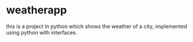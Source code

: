 # weatherapp
this is a project in python which shows the weather of a city, implemented using python with interfaces.
